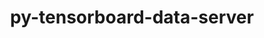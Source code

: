 ---
title: "py-tensorboard-data-server"
layout: cache
categories: [package, develop]
meta: {"compilers": ["apple-clang@=16.0.0", "gcc@=11.4.0", "gcc@=13.2.0"], "num_specs": 61, "num_specs_by_stack": {"e4s": 12, "e4s-neoverse_v1": 4, "ml-darwin-aarch64-mps": 3, "ml-linux-aarch64-cpu": 18, "ml-linux-aarch64-cuda": 18, "ml-linux-x86_64-cpu": 18, "ml-linux-x86_64-cuda": 18, "ml-linux-x86_64-rocm": 12, "root": 61}, "oss": ["sequoia", "ubuntu22.04", "ubuntu24.04"], "platforms": ["darwin", "linux"], "stacks": ["e4s", "e4s-neoverse_v1", "ml-darwin-aarch64-mps", "ml-linux-aarch64-cpu", "ml-linux-aarch64-cuda", "ml-linux-x86_64-cpu", "ml-linux-x86_64-cuda", "ml-linux-x86_64-rocm", "root"], "targets": ["aarch64", "neoverse_v1", "x86_64_v3"], "versions": ["0.6.1", "0.7.0"]}
spec_details: [{"compiler": "gcc@=11.4.0", "hash": "3hugp44yg2q3m3dkz2anf7iq7b3wwfex", "os": "ubuntu22.04", "platform": "linux", "size": "-", "stacks": ["e4s", "root"], "target": "x86_64_v3", "variants": ["build_system=python_pip", "patches=4b3bcc2,878bbd6"], "versions": ["0.6.1"]}, {"compiler": "gcc@=13.2.0", "hash": "3j4hlx3fjthdkvjmk2bo75wafvwjes7r", "os": "ubuntu24.04", "platform": "linux", "size": "-", "stacks": ["ml-linux-x86_64-cpu", "ml-linux-x86_64-cuda", "root"], "target": "x86_64_v3", "variants": ["build_system=python_pip"], "versions": ["0.7.0"]}, {"compiler": "gcc@=13.2.0", "hash": "3rnouvvu5utzcehunztl3yl2h757mxfq", "os": "ubuntu24.04", "platform": "linux", "size": "-", "stacks": ["ml-linux-x86_64-cpu", "ml-linux-x86_64-cuda", "root"], "target": "x86_64_v3", "variants": ["build_system=python_pip"], "versions": ["0.7.0"]}, {"compiler": "gcc@=13.2.0", "hash": "3vwqna6yudex7ffg2ccyizka2klatyod", "os": "ubuntu24.04", "platform": "linux", "size": "-", "stacks": ["ml-linux-x86_64-cpu", "ml-linux-x86_64-cuda", "root"], "target": "x86_64_v3", "variants": ["build_system=python_pip"], "versions": ["0.7.0"]}, {"compiler": "gcc@=13.2.0", "hash": "42pi2olh4b7gmvbvgxvu34nb7zjhsqpz", "os": "ubuntu24.04", "platform": "linux", "size": "-", "stacks": ["ml-linux-x86_64-cpu", "ml-linux-x86_64-cuda", "root"], "target": "x86_64_v3", "variants": ["build_system=python_pip", "patches=4b3bcc2,878bbd6"], "versions": ["0.6.1"]}, {"compiler": "gcc@=13.2.0", "hash": "4l5nt7myxnmk77q33jobp2ddeulvewul", "os": "ubuntu24.04", "platform": "linux", "size": "-", "stacks": ["ml-linux-aarch64-cpu", "ml-linux-aarch64-cuda", "root"], "target": "aarch64", "variants": ["build_system=python_pip"], "versions": ["0.7.0"]}, {"compiler": "gcc@=11.4.0", "hash": "4wkpi5xjlehuyunhj7hvwcxk7sj3hgne", "os": "ubuntu22.04", "platform": "linux", "size": "-", "stacks": ["e4s", "root"], "target": "x86_64_v3", "variants": ["build_system=python_pip", "patches=4b3bcc2,878bbd6"], "versions": ["0.6.1"]}, {"compiler": "gcc@=13.2.0", "hash": "6pxgapni7zsxbam6ohfb4b4ygt6ukkh3", "os": "ubuntu24.04", "platform": "linux", "size": "-", "stacks": ["ml-linux-x86_64-cpu", "ml-linux-x86_64-cuda", "ml-linux-x86_64-rocm", "root"], "target": "x86_64_v3", "variants": ["build_system=python_pip"], "versions": ["0.7.0"]}, {"compiler": "gcc@=13.2.0", "hash": "7qqsny46x66m7hfrgqacodfoa4yn2353", "os": "ubuntu24.04", "platform": "linux", "size": "-", "stacks": ["ml-linux-aarch64-cpu", "ml-linux-aarch64-cuda", "root"], "target": "aarch64", "variants": ["build_system=python_pip", "patches=4b3bcc2,878bbd6"], "versions": ["0.6.1"]}, {"compiler": "gcc@=13.2.0", "hash": "an32qaxm4haui6rjvf2s4jivbvsl7xaa", "os": "ubuntu24.04", "platform": "linux", "size": "-", "stacks": ["ml-linux-aarch64-cpu", "ml-linux-aarch64-cuda", "root"], "target": "aarch64", "variants": ["build_system=python_pip"], "versions": ["0.7.0"]}, {"compiler": "gcc@=13.2.0", "hash": "aoa5bbktfese563dxg2bq627lx76kvf5", "os": "ubuntu24.04", "platform": "linux", "size": "-", "stacks": ["ml-linux-x86_64-cpu", "ml-linux-x86_64-cuda", "ml-linux-x86_64-rocm", "root"], "target": "x86_64_v3", "variants": ["build_system=python_pip"], "versions": ["0.7.0"]}, {"compiler": "gcc@=11.4.0", "hash": "ca4l65poa44cmpnsxto62vhu3gjwxnrd", "os": "ubuntu22.04", "platform": "linux", "size": "-", "stacks": ["e4s-neoverse_v1", "root"], "target": "neoverse_v1", "variants": ["build_system=python_pip"], "versions": ["0.7.0"]}, {"compiler": "gcc@=13.2.0", "hash": "clilatiptd7hnliphh6ezsxgydmmj2dc", "os": "ubuntu24.04", "platform": "linux", "size": "-", "stacks": ["ml-linux-x86_64-cpu", "ml-linux-x86_64-cuda", "ml-linux-x86_64-rocm", "root"], "target": "x86_64_v3", "variants": ["build_system=python_pip"], "versions": ["0.7.0"]}, {"compiler": "gcc@=13.2.0", "hash": "dpcyhmhcz52bfjaoz7g64x2hz4n6nliw", "os": "ubuntu24.04", "platform": "linux", "size": "-", "stacks": ["ml-linux-aarch64-cpu", "ml-linux-aarch64-cuda", "root"], "target": "aarch64", "variants": ["build_system=python_pip", "patches=4b3bcc2,878bbd6"], "versions": ["0.6.1"]}, {"compiler": "gcc@=11.4.0", "hash": "gelc36g7uhnaxhqxf5goiw6togyibg66", "os": "ubuntu22.04", "platform": "linux", "size": "-", "stacks": ["e4s", "root"], "target": "x86_64_v3", "variants": ["build_system=python_pip", "patches=4b3bcc2,878bbd6"], "versions": ["0.6.1"]}, {"compiler": "apple-clang@=16.0.0", "hash": "gludjtpu4vrzdzcfatyskxmpuxckceff", "os": "sequoia", "platform": "darwin", "size": "-", "stacks": ["ml-darwin-aarch64-mps", "root"], "target": "aarch64", "variants": ["build_system=python_pip"], "versions": ["0.7.0"]}, {"compiler": "apple-clang@=16.0.0", "hash": "gy354ssyv2dgywnoyprspgyzinhw2qkb", "os": "sequoia", "platform": "darwin", "size": "-", "stacks": ["ml-darwin-aarch64-mps", "root"], "target": "aarch64", "variants": ["build_system=python_pip"], "versions": ["0.7.0"]}, {"compiler": "gcc@=11.4.0", "hash": "htka2ubr5yuz6yvxfp5amqgz52uid2qo", "os": "ubuntu22.04", "platform": "linux", "size": "-", "stacks": ["e4s", "root"], "target": "x86_64_v3", "variants": ["build_system=python_pip"], "versions": ["0.7.0"]}, {"compiler": "apple-clang@=16.0.0", "hash": "hudgdczd5geqhkiycxhp5dhub6nwd42w", "os": "sequoia", "platform": "darwin", "size": "-", "stacks": ["ml-darwin-aarch64-mps", "root"], "target": "aarch64", "variants": ["build_system=python_pip"], "versions": ["0.7.0"]}, {"compiler": "gcc@=13.2.0", "hash": "ivjy2yldtwtw3g2nne32vbb5y2rx2dvh", "os": "ubuntu24.04", "platform": "linux", "size": "-", "stacks": ["ml-linux-aarch64-cpu", "ml-linux-aarch64-cuda", "root"], "target": "aarch64", "variants": ["build_system=python_pip"], "versions": ["0.7.0"]}, {"compiler": "gcc@=13.2.0", "hash": "j3ssfcabaqrxmxqe5dqsf4t73a2wxxya", "os": "ubuntu24.04", "platform": "linux", "size": "-", "stacks": ["ml-linux-aarch64-cpu", "ml-linux-aarch64-cuda", "root"], "target": "aarch64", "variants": ["build_system=python_pip"], "versions": ["0.7.0"]}, {"compiler": "gcc@=13.2.0", "hash": "jma5ddy5pjvhum42tjgs7lzkqe2ty3u5", "os": "ubuntu24.04", "platform": "linux", "size": "-", "stacks": ["ml-linux-aarch64-cpu", "ml-linux-aarch64-cuda", "root"], "target": "aarch64", "variants": ["build_system=python_pip"], "versions": ["0.7.0"]}, {"compiler": "gcc@=11.4.0", "hash": "jtk3a57wsm3wwecv4zhrefxuzlf5px6h", "os": "ubuntu22.04", "platform": "linux", "size": "-", "stacks": ["e4s", "root"], "target": "x86_64_v3", "variants": ["build_system=python_pip"], "versions": ["0.7.0"]}, {"compiler": "gcc@=13.2.0", "hash": "jxfsm7qwdsfrdfwuhx4eydhzenbv3uha", "os": "ubuntu24.04", "platform": "linux", "size": "-", "stacks": ["ml-linux-x86_64-rocm", "root"], "target": "x86_64_v3", "variants": ["build_system=python_pip"], "versions": ["0.7.0"]}, {"compiler": "gcc@=11.4.0", "hash": "jxlx6jhakps46rphrfcjhodblwd5mgih", "os": "ubuntu22.04", "platform": "linux", "size": "-", "stacks": ["e4s-neoverse_v1", "root"], "target": "neoverse_v1", "variants": ["build_system=python_pip"], "versions": ["0.7.0"]}, {"compiler": "gcc@=11.4.0", "hash": "jzzn2hoirv2fdrrarbxps2tpvgunnamv", "os": "ubuntu22.04", "platform": "linux", "size": "-", "stacks": ["e4s-neoverse_v1", "root"], "target": "neoverse_v1", "variants": ["build_system=python_pip", "patches=4b3bcc2,878bbd6"], "versions": ["0.6.1"]}, {"compiler": "gcc@=13.2.0", "hash": "knycgfm5shuslgxvrfhqhnmtgmiykjlb", "os": "ubuntu24.04", "platform": "linux", "size": "-", "stacks": ["ml-linux-x86_64-rocm", "root"], "target": "x86_64_v3", "variants": ["build_system=python_pip"], "versions": ["0.7.0"]}, {"compiler": "gcc@=13.2.0", "hash": "kqsn5mvnkxygbxwnjbirtregsfjnvnzz", "os": "ubuntu24.04", "platform": "linux", "size": "-", "stacks": ["ml-linux-aarch64-cpu", "ml-linux-aarch64-cuda", "root"], "target": "aarch64", "variants": ["build_system=python_pip"], "versions": ["0.7.0"]}, {"compiler": "gcc@=13.2.0", "hash": "mckzfuakqp7ily37lsetdhwsmrguloc6", "os": "ubuntu24.04", "platform": "linux", "size": "-", "stacks": ["ml-linux-x86_64-rocm", "root"], "target": "x86_64_v3", "variants": ["build_system=python_pip"], "versions": ["0.7.0"]}, {"compiler": "gcc@=13.2.0", "hash": "ojtur4c7ywpx7d3cwa5kftrn52lq6aqx", "os": "ubuntu24.04", "platform": "linux", "size": "-", "stacks": ["ml-linux-aarch64-cpu", "ml-linux-aarch64-cuda", "root"], "target": "aarch64", "variants": ["build_system=python_pip"], "versions": ["0.7.0"]}, {"compiler": "gcc@=13.2.0", "hash": "oxa6rnpqeom6dvschlxgni5i3vqxx2jk", "os": "ubuntu24.04", "platform": "linux", "size": "-", "stacks": ["ml-linux-x86_64-rocm", "root"], "target": "x86_64_v3", "variants": ["build_system=python_pip"], "versions": ["0.7.0"]}, {"compiler": "gcc@=13.2.0", "hash": "p52jlh66lal6t3wsaxz3bkr75fxq3zcj", "os": "ubuntu24.04", "platform": "linux", "size": "-", "stacks": ["ml-linux-aarch64-cpu", "ml-linux-aarch64-cuda", "root"], "target": "aarch64", "variants": ["build_system=python_pip", "patches=4b3bcc2,878bbd6"], "versions": ["0.6.1"]}, {"compiler": "gcc@=13.2.0", "hash": "pb43aqbdivcnfyw4plpucm4muvzckl7q", "os": "ubuntu24.04", "platform": "linux", "size": "-", "stacks": ["ml-linux-aarch64-cpu", "ml-linux-aarch64-cuda", "root"], "target": "aarch64", "variants": ["build_system=python_pip", "patches=4b3bcc2,878bbd6"], "versions": ["0.6.1"]}, {"compiler": "gcc@=13.2.0", "hash": "pgtpbjlzgqjhdcnswrkh56ztltblqm3e", "os": "ubuntu24.04", "platform": "linux", "size": "-", "stacks": ["ml-linux-x86_64-rocm", "root"], "target": "x86_64_v3", "variants": ["build_system=python_pip"], "versions": ["0.7.0"]}, {"compiler": "gcc@=11.4.0", "hash": "pppweesfii4dgnenbdttnpt3l53qkrw4", "os": "ubuntu22.04", "platform": "linux", "size": "-", "stacks": ["e4s-neoverse_v1", "root"], "target": "neoverse_v1", "variants": ["build_system=python_pip", "patches=4b3bcc2,878bbd6"], "versions": ["0.6.1"]}, {"compiler": "gcc@=13.2.0", "hash": "ptclfpefnvnhh64leqscmm7l35lvk7du", "os": "ubuntu24.04", "platform": "linux", "size": "-", "stacks": ["ml-linux-aarch64-cpu", "ml-linux-aarch64-cuda", "root"], "target": "aarch64", "variants": ["build_system=python_pip"], "versions": ["0.7.0"]}, {"compiler": "gcc@=11.4.0", "hash": "q6vgsoa76zgbvulpxfoqwrufarwpbuek", "os": "ubuntu22.04", "platform": "linux", "size": "-", "stacks": ["e4s", "root"], "target": "x86_64_v3", "variants": ["build_system=python_pip", "patches=4b3bcc2,878bbd6"], "versions": ["0.6.1"]}, {"compiler": "gcc@=11.4.0", "hash": "qt3g4chw576ee6aq7u27t2rjkmddmaea", "os": "ubuntu22.04", "platform": "linux", "size": "-", "stacks": ["e4s", "root"], "target": "x86_64_v3", "variants": ["build_system=python_pip"], "versions": ["0.7.0"]}, {"compiler": "gcc@=13.2.0", "hash": "r2a73rpggrusqmg4kn2onpeigbkalyrt", "os": "ubuntu24.04", "platform": "linux", "size": "-", "stacks": ["ml-linux-aarch64-cpu", "ml-linux-aarch64-cuda", "root"], "target": "aarch64", "variants": ["build_system=python_pip"], "versions": ["0.7.0"]}, {"compiler": "gcc@=11.4.0", "hash": "r3t4hnd55holmt7swxy6nspoe2ggm5f7", "os": "ubuntu22.04", "platform": "linux", "size": "-", "stacks": ["e4s", "root"], "target": "x86_64_v3", "variants": ["build_system=python_pip", "patches=4b3bcc2,878bbd6"], "versions": ["0.6.1"]}, {"compiler": "gcc@=13.2.0", "hash": "rd3nuz3lmuarky7vghgslquabrqfcqt5", "os": "ubuntu24.04", "platform": "linux", "size": "-", "stacks": ["ml-linux-x86_64-cpu", "ml-linux-x86_64-cuda", "root"], "target": "x86_64_v3", "variants": ["build_system=python_pip", "patches=4b3bcc2,878bbd6"], "versions": ["0.6.1"]}, {"compiler": "gcc@=13.2.0", "hash": "rkr5xxy5mbgr6obbge7surpjrmxukurm", "os": "ubuntu24.04", "platform": "linux", "size": "-", "stacks": ["ml-linux-x86_64-cpu", "ml-linux-x86_64-cuda", "root"], "target": "x86_64_v3", "variants": ["build_system=python_pip"], "versions": ["0.7.0"]}, {"compiler": "gcc@=13.2.0", "hash": "s6c5jsd477wwjworupdasceotmvsceyu", "os": "ubuntu24.04", "platform": "linux", "size": "-", "stacks": ["ml-linux-x86_64-cpu", "ml-linux-x86_64-cuda", "ml-linux-x86_64-rocm", "root"], "target": "x86_64_v3", "variants": ["build_system=python_pip"], "versions": ["0.7.0"]}, {"compiler": "gcc@=13.2.0", "hash": "scgagjop2efz2cg6ji36kikt5jgfqyhm", "os": "ubuntu24.04", "platform": "linux", "size": "-", "stacks": ["ml-linux-x86_64-cpu", "ml-linux-x86_64-cuda", "ml-linux-x86_64-rocm", "root"], "target": "x86_64_v3", "variants": ["build_system=python_pip"], "versions": ["0.7.0"]}, {"compiler": "gcc@=13.2.0", "hash": "t2d2wrcgx5en6nrbjuzj2judzkbidu3d", "os": "ubuntu24.04", "platform": "linux", "size": "-", "stacks": ["ml-linux-aarch64-cpu", "ml-linux-aarch64-cuda", "root"], "target": "aarch64", "variants": ["build_system=python_pip"], "versions": ["0.7.0"]}, {"compiler": "gcc@=11.4.0", "hash": "t7d2eeugg5jop37rxxcjyrabmzaea7fd", "os": "ubuntu22.04", "platform": "linux", "size": "-", "stacks": ["e4s", "root"], "target": "x86_64_v3", "variants": ["build_system=python_pip"], "versions": ["0.7.0"]}, {"compiler": "gcc@=13.2.0", "hash": "tdamqmdv5gtyi4xw43r5nwa4oo3ivpks", "os": "ubuntu24.04", "platform": "linux", "size": "-", "stacks": ["ml-linux-x86_64-cpu", "ml-linux-x86_64-cuda", "ml-linux-x86_64-rocm", "root"], "target": "x86_64_v3", "variants": ["build_system=python_pip"], "versions": ["0.7.0"]}, {"compiler": "gcc@=13.2.0", "hash": "trgjuj7lezqqbzg7unrosaims3jthxkf", "os": "ubuntu24.04", "platform": "linux", "size": "-", "stacks": ["ml-linux-x86_64-cpu", "ml-linux-x86_64-cuda", "root"], "target": "x86_64_v3", "variants": ["build_system=python_pip", "patches=4b3bcc2,878bbd6"], "versions": ["0.6.1"]}, {"compiler": "gcc@=13.2.0", "hash": "uatjww6fcyop2mxrdmwkgiowmeu7gveq", "os": "ubuntu24.04", "platform": "linux", "size": "-", "stacks": ["ml-linux-aarch64-cpu", "ml-linux-aarch64-cuda", "root"], "target": "aarch64", "variants": ["build_system=python_pip", "patches=4b3bcc2,878bbd6"], "versions": ["0.6.1"]}, {"compiler": "gcc@=11.4.0", "hash": "uj3qkatywztmlduaobywffhhzggznxtk", "os": "ubuntu22.04", "platform": "linux", "size": "-", "stacks": ["e4s", "root"], "target": "x86_64_v3", "variants": ["build_system=python_pip"], "versions": ["0.7.0"]}, {"compiler": "gcc@=13.2.0", "hash": "uwglrofrxxjku5kbvwidy3dgysnhguge", "os": "ubuntu24.04", "platform": "linux", "size": "-", "stacks": ["ml-linux-aarch64-cpu", "ml-linux-aarch64-cuda", "root"], "target": "aarch64", "variants": ["build_system=python_pip", "patches=4b3bcc2,878bbd6"], "versions": ["0.6.1"]}, {"compiler": "gcc@=13.2.0", "hash": "v43ymwjlryoyjq7h2tylibkitol5wjs6", "os": "ubuntu24.04", "platform": "linux", "size": "-", "stacks": ["ml-linux-aarch64-cpu", "ml-linux-aarch64-cuda", "root"], "target": "aarch64", "variants": ["build_system=python_pip"], "versions": ["0.7.0"]}, {"compiler": "gcc@=13.2.0", "hash": "vbqevx5rvtterny7iq33lmfigcsd52ng", "os": "ubuntu24.04", "platform": "linux", "size": "-", "stacks": ["ml-linux-x86_64-cpu", "ml-linux-x86_64-cuda", "root"], "target": "x86_64_v3", "variants": ["build_system=python_pip"], "versions": ["0.7.0"]}, {"compiler": "gcc@=13.2.0", "hash": "vwxajotudwaexapjsu3ig3o6zrtosj73", "os": "ubuntu24.04", "platform": "linux", "size": "-", "stacks": ["ml-linux-x86_64-cpu", "ml-linux-x86_64-cuda", "root"], "target": "x86_64_v3", "variants": ["build_system=python_pip"], "versions": ["0.7.0"]}, {"compiler": "gcc@=13.2.0", "hash": "vxpf3ja3x7czt2alc3a6w4xyqg6d6nxa", "os": "ubuntu24.04", "platform": "linux", "size": "-", "stacks": ["ml-linux-x86_64-cpu", "ml-linux-x86_64-cuda", "root"], "target": "x86_64_v3", "variants": ["build_system=python_pip", "patches=4b3bcc2,878bbd6"], "versions": ["0.6.1"]}, {"compiler": "gcc@=11.4.0", "hash": "wtjqpavoj6bwuxilgf3vhswflckdz4ue", "os": "ubuntu22.04", "platform": "linux", "size": "-", "stacks": ["e4s", "root"], "target": "x86_64_v3", "variants": ["build_system=python_pip", "patches=4b3bcc2,878bbd6"], "versions": ["0.6.1"]}, {"compiler": "gcc@=13.2.0", "hash": "xqfujf2hdqrt6rf237ejb3s6e26dnmfy", "os": "ubuntu24.04", "platform": "linux", "size": "-", "stacks": ["ml-linux-x86_64-cpu", "ml-linux-x86_64-cuda", "root"], "target": "x86_64_v3", "variants": ["build_system=python_pip", "patches=4b3bcc2,878bbd6"], "versions": ["0.6.1"]}, {"compiler": "gcc@=13.2.0", "hash": "xts2ynb6w4g6hbg4to2sh7mlha3q7ubc", "os": "ubuntu24.04", "platform": "linux", "size": "-", "stacks": ["ml-linux-x86_64-cpu", "ml-linux-x86_64-cuda", "root"], "target": "x86_64_v3", "variants": ["build_system=python_pip", "patches=4b3bcc2,878bbd6"], "versions": ["0.6.1"]}, {"compiler": "gcc@=13.2.0", "hash": "xwu5diwlayqmooaelgwhq4whwngdfezn", "os": "ubuntu24.04", "platform": "linux", "size": "-", "stacks": ["ml-linux-x86_64-rocm", "root"], "target": "x86_64_v3", "variants": ["build_system=python_pip"], "versions": ["0.7.0"]}, {"compiler": "gcc@=11.4.0", "hash": "yq56uz4dbhdji2sadpkbckusgtsa4xck", "os": "ubuntu22.04", "platform": "linux", "size": "-", "stacks": ["e4s", "root"], "target": "x86_64_v3", "variants": ["build_system=python_pip"], "versions": ["0.7.0"]}, {"compiler": "gcc@=13.2.0", "hash": "yx5znsxbq7iuahmklisnrsdidpfulaug", "os": "ubuntu24.04", "platform": "linux", "size": "-", "stacks": ["ml-linux-aarch64-cpu", "ml-linux-aarch64-cuda", "root"], "target": "aarch64", "variants": ["build_system=python_pip"], "versions": ["0.7.0"]}]
---